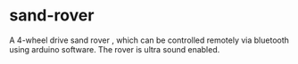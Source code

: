# sand-rover
A 4-wheel drive sand rover , which can be controlled remotely via bluetooth using arduino software. The rover is ultra sound enabled.
